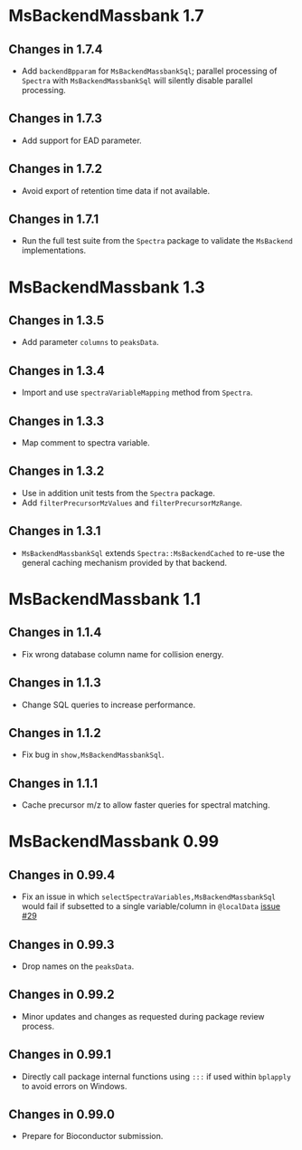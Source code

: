 # MsBackendMassbank 1.7

## Changes in 1.7.4

- Add `backendBpparam` for `MsBackendMassbankSql`; parallel processing of
  `Spectra` with `MsBackendMassbankSql` will silently disable parallel
  processing.

## Changes in 1.7.3

- Add support for EAD parameter.

## Changes in 1.7.2

- Avoid export of retention time data if not available.

## Changes in 1.7.1

- Run the full test suite from the `Spectra` package to validate the `MsBackend`
  implementations.

# MsBackendMassbank 1.3

## Changes in 1.3.5

- Add parameter `columns` to `peaksData`.

## Changes in 1.3.4

- Import and use `spectraVariableMapping` method from `Spectra`.

## Changes in 1.3.3

- Map comment to spectra variable.

## Changes in 1.3.2

- Use in addition unit tests from the `Spectra` package.
- Add `filterPrecursorMzValues` and `filterPrecursorMzRange`.

## Changes in 1.3.1

- `MsBackendMassbankSql` extends `Spectra::MsBackendCached` to re-use the
  general caching mechanism provided by that backend.

# MsBackendMassbank 1.1

## Changes in 1.1.4

- Fix wrong database column name for collision energy.

## Changes in 1.1.3

- Change SQL queries to increase performance.

## Changes in 1.1.2

- Fix bug in `show,MsBackendMassbankSql`.

## Changes in 1.1.1

- Cache precursor m/z to allow faster queries for spectral matching.

# MsBackendMassbank 0.99

## Changes in 0.99.4

- Fix an issue in which `selectSpectraVariables,MsBackendMassbankSql` would fail
  if subsetted to a single variable/column in `@localData` [issue
  #29](https://github.com/rformassspectrometry/MsBackendMassbank/issues/29)

## Changes in 0.99.3

- Drop names on the `peaksData`.

## Changes in 0.99.2

- Minor updates and changes as requested during package review process.

## Changes in 0.99.1

- Directly call package internal functions using `:::` if used within `bplapply`
  to avoid errors on Windows.

## Changes in 0.99.0

- Prepare for Bioconductor submission.